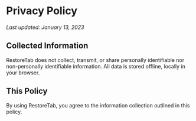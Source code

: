 # Privacy Policy

*Last updated: January 13, 2023*

## Collected Information
RestoreTab does not collect, transmit, or share personally identifiable nor non-personally identifiable information.  All data is stored offline, locally in your browser.

## This Policy
By using RestoreTab, you agree to the information collection outlined in this policy.